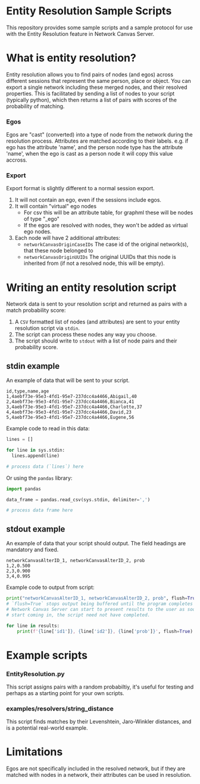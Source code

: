 # Entity Resolution Sample Scripts

This repository provides some sample scripts and a sample protocol for use with the Entity Resolution feature in Network Canvas Server.

# What is entity resolution?

Entity resolution allows you to find pairs of nodes (and egos) across different sessions that represent the same person, place or object.
You can export a single network including these merged nodes, and their resolved properties. This is facilitated by sending a list
of nodes to your script (typically python), which then returns a list of pairs with scores of the probability of matching.

### Egos

Egos are "cast" (converted) into a type of node from the network during the resolution process. Attributes are matched
according to their labels. e.g. if ego has the attribute 'name', and the person node type has the attribute 'name', when the ego is cast as a person node it will copy this value accross.

### Export

Export format is slightly different to a normal session export.

1) It will not contain an ego, even if the sessions include egos.
2) It will contain "virtual" ego nodes
   - For csv this will be an attribute table, for graphml these will be nodes of type "_ego"
   - If the egos are resolved with nodes, they won't be added as virtual ego nodes.
3) Each node will have 2 additional attributes:
   - `networkCanvasOriginCaseIDs` The case id of the original network(s), that these node belonged to
   - `networkCanvasOriginUUIDs` The original UUIDs that this node is inherited from (if not a resolved node, this will be empty).

# Writing an entity resolution script

Network data is sent to your resolution script and returned as pairs with a match probability score:

1. A `CSV` formatted list of nodes (and attributes) are sent to your entity resolution script via `stdin`.
2. The script can process these nodes any way you choose.
3. The script should write to `stdout` with a list of node pairs and their probability score.

## stdin example

An example of data that will be sent to your script.

```csv
id,type,name,age
1,4aebf73e-95e3-4fd1-95e7-237dcc4a4466,Abigail,40
2,4aebf73e-95e3-4fd1-95e7-237dcc4a4466,Bianca,41
3,4aebf73e-95e3-4fd1-95e7-237dcc4a4466,Charlotte,37
4,4aebf73e-95e3-4fd1-95e7-237dcc4a4466,David,23
5,4aebf73e-95e3-4fd1-95e7-237dcc4a4466,Eugene,56
```

Example code to read in this data:

```python
lines = []

for line in sys.stdin:
  lines.append(line)

# process data (`lines`) here

```

Or using the `pandas` library:

```python
import pandas

data_frame = pandas.read_csv(sys.stdin, delimiter=',')

# process data frame here
```

## stdout example

An example of data that your script should output. The field headings
are mandatory and fixed.

```csv
networkCanvasAlterID_1, networkCanvasAlterID_2, prob
1,2,0.500
2,3,0.900
3,4,0.995
```

Example code to output from script:

```python
print("networkCanvasAlterID_1, networkCanvasAlterID_2, prob", flush=True)
# `flush=True` stops output being buffered until the program completes and prints it immediately.
# Network Canvas Server can start to present results to the user as soon as they
# start coming in, the script need not have completed.

for line in results:
    print(f'{line['id1']}, {line['id2']}, {line['prob']}', flush=True)
```

# Example scripts

### EntityResolution.py

This script assigns pairs with a random probabiltiy, it's useful for
testing and perhaps as a starting point for your own scripts.

### examples/resolvers/string_distance

This script finds matches by their Levenshtein, Jaro-Winkler distances,
and is a potential real-world example.

# Limitations

Egos are not specifically included in the resolved network, but
if they are matched with nodes in a network, their attributes
can be used in resolution.
